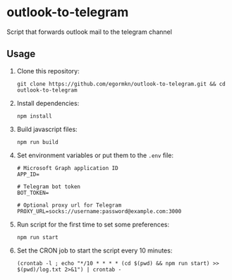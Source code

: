 # outlook-to-telegram
Script that forwards outlook mail to the telegram channel

## Usage

1) Clone this repository:
   
   `git clone https://github.com/egormkn/outlook-to-telegram.git && cd outlook-to-telegram`
   
2) Install dependencies:
   
   `npm install`
   
3) Build javascript files:
   
   `npm run build`
   
4) Set environment variables or put them to the `.env` file:

   ```
   # Microsoft Graph application ID
   APP_ID=
   
   # Telegram bot token
   BOT_TOKEN=
   
   # Optional proxy url for Telegram
   PROXY_URL=socks://username:password@example.com:3000
   ```
   
5) Run script for the first time to set some preferences:
   
   `npm run start`
   
6) Set the CRON job to start the script every 10 minutes:
   
   `(crontab -l ; echo "*/10 * * * * (cd $(pwd) && npm run start) >> $(pwd)/log.txt 2>&1") | crontab -`
   
